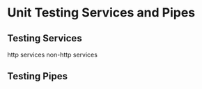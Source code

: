 # Unit Testing Services and Pipes

## Testing Services

http services
non-http services

## Testing Pipes